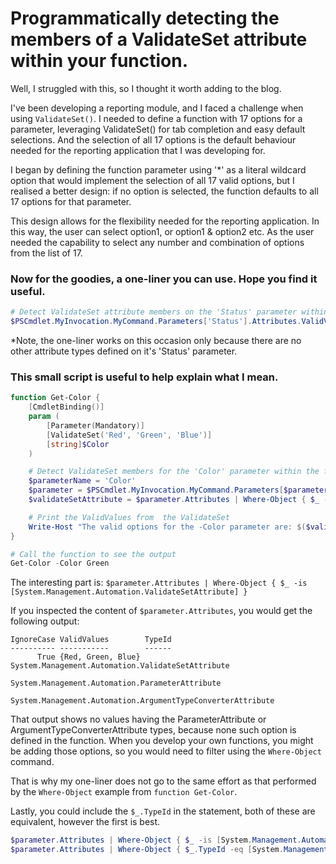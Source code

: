 # Programmatically detecting the members of a ValidateSet attribute within your function.

Well, I struggled with this, so I thought it worth adding to the blog.

I've been developing a reporting module, and I faced a challenge when using `ValidateSet()`. I needed to define a function with 17 options for a parameter, leveraging ValidateSet() for tab completion and easy default selections. And the selection of all 17 options is the default behaviour needed for the reporting application that I was developing for.

I began by defining the function parameter using '*' as a literal wildcard option that would implement the selection of all 17 valid options, but I realised a better design: if no option is selected, the function defaults to all 17 options for that parameter.

This design allows for the flexibility needed for the reporting application. In this way, the user can select option1, or option1 & option2 etc. As the user needed the capability to select any number and combination of options from the list of 17.

### Now for the goodies, a one-liner you can use. Hope you find it useful.
```PowerShell
# Detect ValidateSet attribute members on the 'Status' parameter within the function
$PSCmdlet.MyInvocation.MyCommand.Parameters['Status'].Attributes.ValidValues
```
*Note, the one-liner works on this occasion only because there are no other attribute types defined on it's 'Status' parameter.

### This small script is useful to help explain what I mean.

```Powershell
function Get-Color {
    [CmdletBinding()]
    param (
        [Parameter(Mandatory)]
        [ValidateSet('Red', 'Green', 'Blue')]
        [string]$Color
    )

    # Detect ValidateSet members for the 'Color' parameter within the function
    $parameterName = 'Color'
    $parameter = $PSCmdlet.MyInvocation.MyCommand.Parameters[$parameterName]
    $validateSetAttribute = $parameter.Attributes | Where-Object { $_ -is [System.Management.Automation.ValidateSetAttribute] }

    # Print the ValidValues from  the ValidateSet
    Write-Host "The valid options for the -Color parameter are: $($validateSetAttribute.ValidValues -join ', ')"
}

# Call the function to see the output
Get-Color -Color Green
```

The interesting part is:
`$parameter.Attributes | Where-Object { $_ -is [System.Management.Automation.ValidateSetAttribute] }` 

If you inspected the content of `$parameter.Attributes`, you would get the following output:
```
IgnoreCase ValidValues        TypeId                                                     
---------- -----------        ------                                                     
      True {Red, Green, Blue} System.Management.Automation.ValidateSetAttribute
                              System.Management.Automation.ParameterAttribute
                              System.Management.Automation.ArgumentTypeConverterAttribute
```
That output shows no values having the ParameterAttribute or ArgumentTypeConverterAttribute types, because none such option is defined in the function.
When you develop your own functions, you might be adding those options, so you would need to filter using the `Where-Object` command.

That is why my one-liner does not go to the same effort as that performed by the `Where-Object` example from `function Get-Color`.

Lastly, you could include the `$_.TypeId` in the statement, both of these are equivalent, however the first is best.
```PowerShell
$parameter.Attributes | Where-Object { $_ -is [System.Management.Automation.ValidateSetAttribute] }
$parameter.Attributes | Where-Object { $_.TypeId -eq [System.Management.Automation.ValidateSetAttribute] }
```
